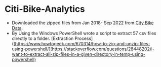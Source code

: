 # Citi-Bike-Analytics

* Downloaded the zipped files from Jan 2018- Sep 2022 from [City Bike Data](https://ride.citibikenyc.com/system-data).
* By Using the Windows PowerShell wrote a script to extract 57 csv files directly to a folder. [Extraction Process]([https://www.howtogeek.com/670314/how-to-zip-and-unzip-files-using-powershell/](https://stackoverflow.com/questions/28448202/i-want-to-extract-all-zip-files-in-a-given-directory-in-temp-using-powershell)
